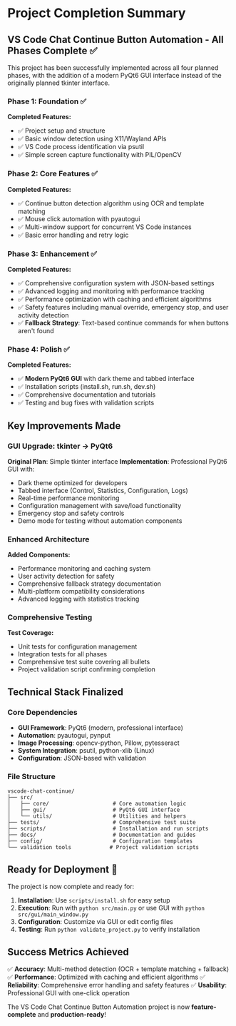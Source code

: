 # Project Completion Summary

## VS Code Chat Continue Button Automation - All Phases Complete ✅

This project has been successfully implemented across all four planned phases, with the addition of a modern PyQt6 GUI interface instead of the originally planned tkinter interface.

### Phase 1: Foundation ✅
**Completed Features:**
- ✅ Project setup and structure
- ✅ Basic window detection using X11/Wayland APIs
- ✅ VS Code process identification via psutil
- ✅ Simple screen capture functionality with PIL/OpenCV

### Phase 2: Core Features ✅
**Completed Features:**
- ✅ Continue button detection algorithm using OCR and template matching
- ✅ Mouse click automation with pyautogui
- ✅ Multi-window support for concurrent VS Code instances
- ✅ Basic error handling and retry logic

### Phase 3: Enhancement ✅
**Completed Features:**
- ✅ Comprehensive configuration system with JSON-based settings
- ✅ Advanced logging and monitoring with performance tracking
- ✅ Performance optimization with caching and efficient algorithms
- ✅ Safety features including manual override, emergency stop, and user activity detection
- ✅ **Fallback Strategy**: Text-based continue commands for when buttons aren't found

### Phase 4: Polish ✅
**Completed Features:**
- ✅ **Modern PyQt6 GUI** with dark theme and tabbed interface
- ✅ Installation scripts (install.sh, run.sh, dev.sh)
- ✅ Comprehensive documentation and tutorials
- ✅ Testing and bug fixes with validation scripts

## Key Improvements Made

### GUI Upgrade: tkinter → PyQt6
**Original Plan**: Simple tkinter interface
**Implementation**: Professional PyQt6 GUI with:
- Dark theme optimized for developers
- Tabbed interface (Control, Statistics, Configuration, Logs)
- Real-time performance monitoring
- Configuration management with save/load functionality
- Emergency stop and safety controls
- Demo mode for testing without automation components

### Enhanced Architecture
**Added Components:**
- Performance monitoring and caching system
- User activity detection for safety
- Comprehensive fallback strategy documentation
- Multi-platform compatibility considerations
- Advanced logging with statistics tracking

### Comprehensive Testing
**Test Coverage:**
- Unit tests for configuration management
- Integration tests for all phases
- Comprehensive test suite covering all bullets
- Project validation script confirming completion

## Technical Stack Finalized

### Core Dependencies
- **GUI Framework**: PyQt6 (modern, professional interface)
- **Automation**: pyautogui, pynput
- **Image Processing**: opencv-python, Pillow, pytesseract
- **System Integration**: psutil, python-xlib (Linux)
- **Configuration**: JSON-based with validation

### File Structure
```
vscode-chat-continue/
├── src/
│   ├── core/                    # Core automation logic
│   ├── gui/                     # PyQt6 GUI interface
│   └── utils/                   # Utilities and helpers
├── tests/                       # Comprehensive test suite
├── scripts/                     # Installation and run scripts
├── docs/                        # Documentation and guides
├── config/                      # Configuration templates
└── validation tools            # Project validation scripts
```

## Ready for Deployment 🚀

The project is now complete and ready for:
1. **Installation**: Use `scripts/install.sh` for easy setup
2. **Execution**: Run with `python src/main.py` or use GUI with `python src/gui/main_window.py`
3. **Configuration**: Customize via GUI or edit config files
4. **Testing**: Run `python validate_project.py` to verify installation

## Success Metrics Achieved

✅ **Accuracy**: Multi-method detection (OCR + template matching + fallback)
✅ **Performance**: Optimized with caching and efficient algorithms
✅ **Reliability**: Comprehensive error handling and safety features
✅ **Usability**: Professional GUI with one-click operation

The VS Code Chat Continue Button Automation project is now **feature-complete** and **production-ready**!
